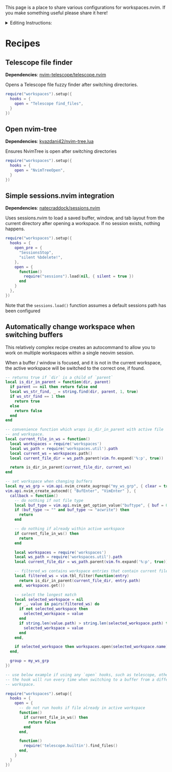 This page is a place to share various configurations for workspaces.nvim. If you make something useful please share it here!

<details>
<summary>Editing Instructions:</summary><br>
Please follow the following format:

## Short Title or Description (h2)
**Dependencies**: *list required plugins if applicable*

*briefly explain the behavior*

```lua
require("workspaces.nvim").setup({
  -- setup code here
})
```
Further details, notes, instructions, etc. here.

*If you feel the need to deviate from this format that is fine, but try to keep things organized!*
</details>

# Recipes

## Telescope file finder
**Dependencies**: [nvim-telescope/telescope.nvim](https://github.com/nvim-telescope/telescope.nvim)

Opens a Telescope file fuzzy finder after switching directories.

```lua
require("workspaces").setup({
  hooks = {
    open = "Telescope find_files",
  } 
})
```

## Open nvim-tree
**Dependencies**: [kyazdani42/nvim-tree.lua](https://github.com/kyazdani42/nvim-tree.lua)

Ensures NvimTree is open after switching directories

```lua
require("workspaces").setup({
  hooks = {
    open = "NvimTreeOpen",
  }
})
```

## Simple sessions.nvim integration
**Dependencies**: [natecraddock/sessions.nvim](https://github.com/natecraddock/sessions.nvim)

Uses sessions.nvim to load a saved buffer, window, and tab layout from the current directory
after opening a workspace. If no session exists, nothing happens.

```lua
require("workspaces").setup({
  hooks = {
    open_pre = {
      "SessionsStop",
      "silent %bdelete!",
    },
    open = {
      function()
        require("sessions").load(nil, { silent = true })
      end
    }
  },
})
```
Note that the `sessions.load()` function assumes a default sessions path has been configured

## Automatically change workspace when switching buffers

This relatively complex recipe creates an autocommand to allow you to work on
multiple workspaces within a single neovim session.

When a buffer / window is focused, and it is not in the current workspace, the
active workspace will be switched to the correct one, if found.

```lua
-- returns true if `dir` is a child of `parent`
local is_dir_in_parent = function(dir, parent)
  if parent == nil then return false end
  local ws_str_find, _ = string.find(dir, parent, 1, true)
  if ws_str_find == 1 then
    return true
  else
    return false
  end
end

-- convenience function which wraps is_dir_in_parent with active file
-- and workspace.
local current_file_in_ws = function()
  local workspaces = require('workspaces')
  local ws_path = require('workspaces.util').path
  local current_ws = workspaces.path()
  local current_file_dir = ws_path.parent(vim.fn.expand('%:p', true))

  return is_dir_in_parent(current_file_dir, current_ws)
end

-- set workspace when changing buffers
local my_ws_grp = vim.api.nvim_create_augroup("my_ws_grp", { clear = true })
vim.api.nvim_create_autocmd({ "BufEnter", "VimEnter" }, {
  callback = function()
    -- do nothing if not file type
    local buf_type = vim.api.nvim_get_option_value("buftype", { buf = 0 })
    if (buf_type ~= "" and buf_type ~= "acwrite") then
      return
    end

    -- do nothing if already within active workspace
    if current_file_in_ws() then
      return
    end

    local workspaces = require('workspaces')
    local ws_path = require('workspaces.util').path
    local current_file_dir = ws_path.parent(vim.fn.expand('%:p', true))

    -- filtered_ws contains workspace entries that contain current file
    local filtered_ws = vim.tbl_filter(function(entry)
      return is_dir_in_parent(current_file_dir, entry.path)
    end, workspaces.get())

    -- select the longest match
    local selected_workspace = nil
    for _, value in pairs(filtered_ws) do
      if not selected_workspace then
        selected_workspace = value
      end
      if string.len(value.path) > string.len(selected_workspace.path) then
        selected_workspace = value
      end
    end,

    if selected_workspace then workspaces.open(selected_workspace.name) end
  end,

  group = my_ws_grp
})

-- use below example if using any `open` hooks, such as telescope, otherwise
-- the hook will run every time when switching to a buffer from a different
-- workspace.

require("workspaces").setup({
  hooks = {
    open = {
      -- do not run hooks if file already in active workspace
      function()
        if current_file_in_ws() then
          return false
        end
      end,

      function()
        require('telescope.builtin').find_files()
      end,
    }
  }
})
```
